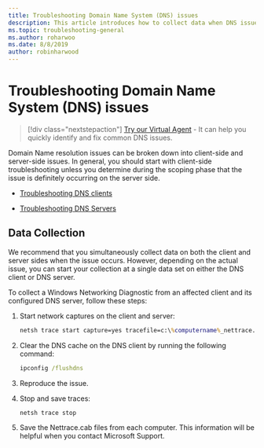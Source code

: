 ```yaml
---
title: Troubleshooting Domain Name System (DNS) issues
description: This article introduces how to collect data when DNS issues occur.
ms.topic: troubleshooting-general
ms.author: roharwoo
ms.date: 8/8/2019
author: robinharwood
---
```


# Troubleshooting Domain Name System (DNS) issues

> [!div class="nextstepaction"]
> <a href="https://vsa.services.microsoft.com/v1.0/?partnerId=7d74cf73-5217-4008-833f-87a1a278f2cb&flowId=DMC&initialQuery=31806264" target='_blank'>Try our Virtual Agent</a> - It can help you quickly identify and fix common DNS issues.

Domain Name resolution issues can be broken down into client-side and server-side issues. In general, you should start with client-side troubleshooting unless you determine during the scoping phase that the issue is definitely occurring on the server side.

- [Troubleshooting DNS clients](troubleshoot-dns-client.md)

- [Troubleshooting DNS Servers](troubleshoot-dns-server.md)

## Data Collection

We recommend that you simultaneously collect data on both the client and server sides when the issue occurs. However, depending on the actual issue, you can start your collection at a single data set on either the DNS client or DNS server.

To collect a Windows Networking Diagnostic from an affected client and its configured DNS server, follow these steps:

1. Start network captures on the client and server:

   ```cmd
   netsh trace start capture=yes tracefile=c:\%computername%_nettrace.etl
   ```

2. Clear the DNS cache on the DNS client by running the following command:

   ```cmd
   ipconfig /flushdns
   ```

3. Reproduce the issue.

4. Stop and save traces:

   ```cmd
   netsh trace stop
   ```

5. Save the Nettrace.cab files from each computer. This information will be helpful when you contact Microsoft Support.
